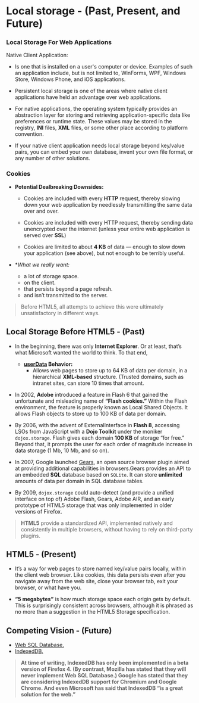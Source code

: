 # **Local storage - (Past, Present, and Future)**

### **Local Storage For Web Applications**

Native Client Application:
  - Is one that is installed on a user's computer or device. Examples of such an application include, but is not limited to, WinForms, WPF, Windows Store, Windows Phone, and iOS applications.

* Persistent local storage is one of the areas where native client applications have held an advantage over web applications. 

* For native applications, the operating system typically provides an abstraction layer for storing and retrieving application-specific data like preferences or runtime state. These values may be stored in the registry, **INI** files, **XML** files, or some other place according to platform convention.

*  If your native client application needs local storage beyond key/value pairs, you can embed your own database, invent your own file format, or any number of other solutions.

### **Cookies**

* **Potential Dealbreaking Downsides:**
  - Cookies are included with every **HTTP** request, thereby slowing down your web application by needlessly transmitting the same data over and over.

  - Cookies are included with every HTTP request, thereby sending data unencrypted over the internet (unless your entire web application is served over **SSL**)

  - Cookies are limited to about **4 KB** of data — enough to slow down your application (see above), but not enough to be terribly useful.

* **What we really want:*
  - a lot of storage space.
  - on the client.
  - that persists beyond a page refresh.
  - and isn’t transmitted to the server.

> Before HTML5, all attempts to achieve this were ultimately unsatisfactory in different ways.

## **Local Storage Before HTML5 - (Past)**

* In the beginning, there was only **Internet Explorer**. Or at least, that’s what Microsoft wanted the world to think. To that end,

   * **[userData](https://docs.microsoft.com/en-us/previous-versions//ms531424(v=vs.85)?redirectedfrom=MSDN) Behavior:** 
      - Allows web pages to store up to 64 KB of data per domain, in a hierarchical **XML-based** structure. (Trusted domains, such as intranet sites, can store 10 times that amount.

* In 2002, **Adobe** introduced a feature in Flash 6 that gained the unfortunate and misleading name of **“Flash cookies.”** Within the Flash environment, the feature is properly known as Local Shared Objects. It allows Flash objects to store up to 100 KB of data per domain.  

* By 2006, with the advent of ExternalInterface in **Flash 8**, accessing LSOs from JavaScript with a **Dojo Toolkit** under the moniker `dojox.storage`. Flash gives each domain **100 KB** of storage “for free.” Beyond that, it prompts the user for each order of magnitude increase in data storage (1 Mb, 10 Mb, and so on).

* In 2007, Google launched [Gears](http://gearsblog.blogspot.com/2011/03/stopping-gears.html), an open source browser plugin aimed at providing additional capabilities in browsers.Gears provides an API to an embedded **SQL** database based on `SQLite`. It can store **unlimited** amounts of data per domain in SQL database tables.

* By 2009, `dojox.storage` could auto-detect (and provide a unified interface on top of) Adobe Flash, Gears, Adobe AIR, and an early prototype of HTML5 storage that was only implemented in older versions of Firefox.

> **HTML5** provide a standardized API, implemented natively and consistently in multiple browsers, without having to rely on third-party plugins.


## **HTML5 - (Present)**

* It’s a way for web pages to store named key/value pairs locally, within the client web browser. Like cookies, this data persists even after you navigate away from the web site, close your browser tab, exit your browser, or what have you.

* **“5 megabytes”** is how much storage space each origin gets by default. This is surprisingly consistent across browsers, although it is phrased as no more than a suggestion in the HTML5 Storage specification.


## **Competing Vision - (Future)**

* [Web SQL Database.](https://en.wikipedia.org/wiki/Web_SQL_Database)
* [IndexedDB.]((https://developer.mozilla.org/en-US/docs/Web/API/IndexedDB_API))

> **At time of writing, IndexedDB has only been implemented in a beta version of Firefox 4. (By contrast, Mozilla has stated that they will never implement Web SQL Database.) Google has stated that they are considering IndexedDB support for Chromium and Google Chrome. And even Microsoft has said that IndexedDB “is a great solution for the web.”**



